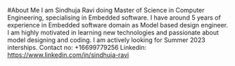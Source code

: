#About Me
I am Sindhuja Ravi doing Master of Science in Computer Engineering, specialising in Embedded software. I have around 5 years of experience in Embedded software domain as Model based design engineer. I am highly motivated in learning new technologies and passionate about model designing and coding. I am actively looking for Summer 2023 interships.
Contact no: +16699779256
Linkedin: https://www.linkedin.com/in/sindhuja-ravi
